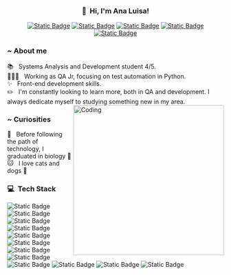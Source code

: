 <h3 align="center">👋 &nbsp;Hi, I'm Ana Luisa!</h3>
<p align="center">
  <a href="https://www.instagram.com/analufav"><img alt="Static Badge" src="https://img.shields.io/badge/Instagram-brightgreen?style=flat&logo=instagram&logoColor=white&labelColor=%23eb2dab&color=%23eb2dab&link=https%3A%2F%2Fwww.instagram.com%2Fanalufav%2F"></a>
  <a href="https://www.linkedin.com/in/analuisafav"><img alt="Static Badge" src="https://img.shields.io/badge/Linkedin-brightgreen?style=flat&logo=linkedin&logoColor=white&color=%230077B5&link=https%3A%2F%2Fwww.linkedin.com%2Fin%2Fanaluisafav%2F"></a>
  <a href="mailto:analuisafav@gmail.com"><img alt="Static Badge" src="https://img.shields.io/badge/Gmail-brightgreen?style=flat&logo=gmail&logoColor=white&color=%23D14836&link=mailto%3Aanaluisafav%40gmail.com"></a>
  <a href="https://www.frontendmentor.io/profile/AnaLuisaFav" target="_blank"><img alt="Static Badge" src="https://img.shields.io/badge/Frontend_Mentor-brightgreen?style=flat&logo=frontend%20mentor&logoColor=white&color=rgb(106%20190%20205)&link=https%3A%2F%2Fwww.twitch.tv%2Fannielugames"></a>
  <a href="https://www.twitch.tv/annielugames" target="_blank"><img alt="Static Badge" src="https://img.shields.io/badge/Twitch-brightgreen?style=flat&logo=twitch&logoColor=white&color=%236441a5&link=https%3A%2F%2Fwww.twitch.tv%2Fannielugames"></a>
</p>

<h3> ~ About me </h3>
📚 &nbsp; Systems Analysis and Development student 4/5.<br>
👩🏻‍💻 &nbsp; Working as QA Jr, focusing on test automation in Python.<br>
✨ &nbsp; Front-end development skills.<br>
✏️ &nbsp; I'm constantly looking to learn more, both in QA and development. I always dedicate myself to studying something new in my area.
<img align="right" alt="Coding" width="350" src="https://github.com/AnaLuisaFav/AnaLuisaFav/assets/125583157/0e2748e2-1923-4ae9-9121-cce87b2346b9" />

<h3> ~ Curiosities </h3>
🦋 &nbsp; Before following the path of technology, I graduated in biology 💚<br>
🐱 &nbsp; I love cats and dogs 🐶

<h3> 💻 &nbsp;Tech Stack</h3>

<img alt="Static Badge" src="https://img.shields.io/badge/HTML5-brightgreen?style=flat&logo=html5&logoColor=white&color=%23ec762e"> <img alt="Static Badge" src="https://img.shields.io/badge/CSS_3-brightgreen?style=flat&logo=css3&logoColor=white&color=%232992c9"> <img alt="Static Badge" src="https://img.shields.io/badge/Bootstrap-brightgreen?style=flat&logo=bootstrap&logoColor=white&color=%23563D7C"> <img alt="Static Badge" src="https://img.shields.io/badge/JavaScript-brightgreen?style=flat&logo=javascript&logoColor=white&color=%23efd81d"> <img alt="Static Badge" src="https://img.shields.io/badge/Java-brightgreen?style=flat&logo=java%20oracle&logoColor=white&color=%234e7d9a"> <img alt="Static Badge" src="https://img.shields.io/badge/Python-brightgreen?style=flat&logo=python&logoColor=white&color=%234072a1"> 
<img alt="Static Badge" src="https://img.shields.io/badge/Qase-brightgreen?style=flat&logo=qase&logoColor=white&color=%234f46dc"> <img alt="Static Badge" src="https://img.shields.io/badge/Jira-brightgreen?style=flat&logo=Jira&logoColor=white&color=%230A0FFF">
<img alt="Static Badge" src="https://img.shields.io/badge/Postman-brightgreen?style=flat&logo=postman&logoColor=white&color=%23FF6C37"> <img alt="Static Badge" src="https://img.shields.io/badge/MySQL-brightgreen?style=flat&logo=mysql&logoColor=white&color=%23015c87"> <img alt="Static Badge" src="https://img.shields.io/badge/Cypress-brightgreen?style=flat&logo=cypress&logoColor=white&color=%2377b29e"> <img alt="Static Badge" src="https://img.shields.io/badge/Git-brightgreen?style=flat&logo=git&logoColor=white&color=%23FF6C37">
